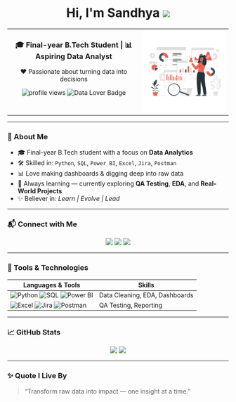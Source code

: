 <h1 align="center">
  Hi, I'm Sandhya <img src="https://media.giphy.com/media/hvRJCLFzcasrR4ia7z/giphy.gif" width="30px"/>
</h1>

<!-- Centered 2-column layout -->
<div align="center">
<table>
  <tr>
    <!-- Left Side (Center Aligned Content) -->
    <td width="60%" align="center" valign="top">
      <h3>🎓 Final-year B.Tech Student | 📊 Aspiring Data Analyst</h3>
      <p>❤️ Passionate about turning data into decisions</p>
      <img src="https://komarev.com/ghpvc/?username=Sandhya-1401&label=Profile%20views&color=0e75b6&style=flat-square" alt="profile views"/>
      <img src="https://img.shields.io/badge/Data%20Lover-💻-purple?style=flat-square" alt="Data Lover Badge"/>
    </td>
    <!-- Right Side (GIF) -->
    <td width="50%" align="center" valign="top">
      <img src="https://github.com/Sandhya-1401/Sandhya-1401/blob/main/Data%20analysis.gif?raw=true" width="280" alt="Animated girl coding GIF"/>
    </td>
  </tr>
</table>
</div>

---

### 🚀 About Me

- 🎓 Final-year B.Tech student with a focus on **Data Analytics**
- 🛠 Skilled in: `Python`, `SQL`, `Power BI`, `Excel`, `Jira`, `Postman`
- 📊 Love making dashboards & digging deep into raw data
- 🌱 Always learning — currently exploring **QA Testing**, **EDA**, and **Real-World Projects**
- ✨ Believer in: *Learn | Evolve | Lead*

---

### 📬 Connect with Me

<p align="center">
  <a href="mailto:ranasandhya093@gmail.com"><img src="https://img.shields.io/badge/Email-D14836?style=flat&logo=gmail&logoColor=white" /></a>
  <a href="https://linkedin.com/in/rana-sandhya"><img src="https://img.shields.io/badge/LinkedIn-0A66C2?style=flat&logo=linkedin&logoColor=white" /></a>
  <a href="https://github.com/Sandhya-1401"><img src="https://img.shields.io/badge/GitHub-100000?style=flat&logo=github&logoColor=white" /></a>
</p>

---

### 🔧 Tools & Technologies

| Languages & Tools | Skills |
|------------------|--------|
| ![Python](https://img.shields.io/badge/Python-3776AB?style=flat&logo=python&logoColor=white) ![SQL](https://img.shields.io/badge/SQL-316192?style=flat&logo=mysql&logoColor=white) ![Power BI](https://img.shields.io/badge/Power%20BI-F2C811?style=flat&logo=powerbi&logoColor=black) | Data Cleaning, EDA, Dashboards |
| ![Excel](https://img.shields.io/badge/Excel-217346?style=flat&logo=microsoft-excel&logoColor=white) ![Jira](https://img.shields.io/badge/Jira-0052CC?style=flat&logo=jira&logoColor=white) ![Postman](https://img.shields.io/badge/Postman-FF6C37?style=flat&logo=postman&logoColor=white) | QA Testing, Reporting |

---

### 📈 GitHub Stats

<p align="center">
  <img src="https://github-readme-stats.vercel.app/api?username=Sandhya-1401&show_icons=true&theme=radical" height="165" />
  <img src="https://github-readme-stats.vercel.app/api/top-langs/?username=Sandhya-1401&layout=compact&theme=radical" height="165" />
</p>

---

### ✨ Quote I Live By

> “Transform raw data into impact — one insight at a time.”
